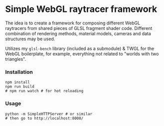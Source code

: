 
# Simple WebGL raytracer framework

The idea is to create a framework for composing different WebGL raytracers from
shared pieces of GLSL fragment shader code. Different combination of rendering
methods, material models, cameras and data structures may be used.

Utilizes my `glsl-bench` library (included as a submodule) & TWGL for the WebGL
boilerplate, for example, everything not related to "worlds with two triangles".

### Installation

    npm install
    npm run build
    # npm run watch # for hot reloading

### Usage

    python -m SimpleHTTPServer # or similar
    # then go to http://localhost:8000/
